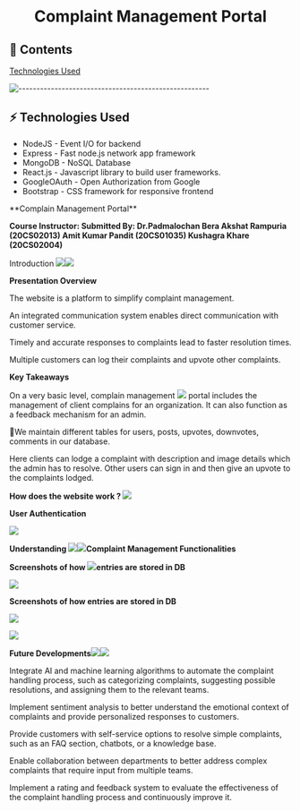 <h1 align = "center"> Complaint Management Portal </h1>

<h2 id="content"> 📝 Contents </h2>

[Technologies Used](#tech)

![-----------------------------------------------------](https://raw.githubusercontent.com/andreasbm/readme/master/assets/lines/rainbow.png)

<h2 id="tech"> ⚡ Technologies Used </h2>
<ul>
  <li> NodeJS - Event I/O for backend </li>
  <li> Express - Fast node.js network app framework </li>
  <li> MongoDB - NoSQL Database </li>
  <li> React.js - Javascript library to build user frameworks. </li>
  <li> GoogleOAuth - Open Authorization from Google </li>
  <li> Bootstrap - CSS framework for responsive frontend </li>
</ul>
**Complain Management Portal** 

**Course Instructor:                                                                                                          Submitted By: Dr.Padmalochan Bera                                                           Akshat Rampuria    (20CS02013)                                                                                                           Amit Kumar Pandit (20CS01035)                                                                                                           Kushagra Khare      (20CS02004)**

Introduction ![](Aspose.Words.d90a76cb-789d-4348-b54c-85e2f9b26f8e.005.jpeg)![](Aspose.Words.d90a76cb-789d-4348-b54c-85e2f9b26f8e.006.png)

**Presentation Overview**

The  website  is  a  platform  to  simplify complaint management.

An integrated communication system enables  direct  communication  with customer service.

Timely  and  accurate  responses  to complaints  lead  to  faster  resolution times.

Multiple  customers  can  log  their complaints  and  upvote  other complaints.

**Key Takeaways**

On a very basic level, complain management ![](Aspose.Words.d90a76cb-789d-4348-b54c-85e2f9b26f8e.007.png) portal  includes the  management  of  client complains for an organization. It  can  also  function  as  a feedback  mechanism  for  an admin.

We  maintain  different  tables for  users,  posts,  upvotes, downvotes,  comments  in  our database. 

Here clients can lodge a complaint with description and image details which  the  admin  has  to  resolve. Other  users  can  sign  in  and  then give  an  upvote  to  the  complaints lodged.

**How does the website work ? ![](Aspose.Words.d90a76cb-789d-4348-b54c-85e2f9b26f8e.008.jpeg)**

**User Authentication**

![](Aspose.Words.d90a76cb-789d-4348-b54c-85e2f9b26f8e.009.jpeg)

**Understanding ![](Aspose.Words.d90a76cb-789d-4348-b54c-85e2f9b26f8e.010.jpeg)![](Aspose.Words.d90a76cb-789d-4348-b54c-85e2f9b26f8e.011.png)Complaint Management Functionalities** 

**Screenshots of how ![](Aspose.Words.d90a76cb-789d-4348-b54c-85e2f9b26f8e.012.jpeg)entries are stored in DB** 

![](Aspose.Words.d90a76cb-789d-4348-b54c-85e2f9b26f8e.013.jpeg)

**Screenshots of how entries are stored in DB**

![](Aspose.Words.d90a76cb-789d-4348-b54c-85e2f9b26f8e.014.jpeg)

![](Aspose.Words.d90a76cb-789d-4348-b54c-85e2f9b26f8e.015.jpeg)

**Future Developments![](Aspose.Words.d90a76cb-789d-4348-b54c-85e2f9b26f8e.005.jpeg)![](Aspose.Words.d90a76cb-789d-4348-b54c-85e2f9b26f8e.006.png)**

Integrate  AI  and  machine  learning  algorithms  to automate the complaint handling  process, such as categorizing  complaints,  suggesting  possible resolutions,  and  assigning  them  to  the  relevant teams.

Implement sentiment analysis to better understand the  emotional  context  of  complaints  and  provide personalized responses to customers.

Provide  customers  with  self-service  options  to resolve simple complaints, such as an FAQ section, chatbots, or a knowledge base.

Enable  collaboration  between  departments  to better  address  complex  complaints  that  require input from multiple teams.

Implement  a  rating  and  feedback  system  to evaluate  the  effectiveness  of  the  complaint handling process and continuously improve it.
